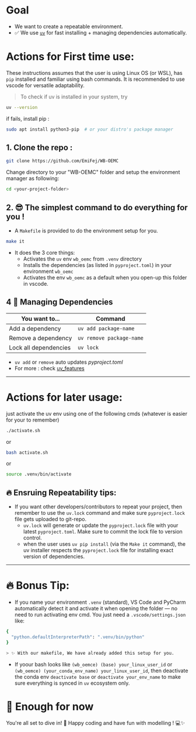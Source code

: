 
# Goal
-  We want to create a repeatable environment.
- ✅ We use [`uv`](https://docs.astral.sh/uv/) for fast installing + managing dependencies automatically.

# Actions for First time use:

These instructions assumes that the user is using Linux OS (or WSL), has `pip` installed and familiar using bash commands. It is recommended to use vscode for versatile adaptability.

> To check if uv is installed in your system, try

```bash
uv --version
```
if fails, install pip :

```bash
sudo apt install python3-pip  # or your distro's package manager
```

## 1. Clone the repo : 

```bash
git clone https://github.com/EmiFej/WB-OEMC
```

Change directory to your "WB-OEMC" folder and setup the environment manager as following: 

```bash
cd <your-project-folder>
```
## 2. 😎 The simplest command to do everything for you !
- A `Makefile` is provided to do the environment setup for you.
  
```bash
make it
```

- It does the 3 core things:
  - Activates the `uv` env `wb_oemc` from `.venv` directory
  - Installs the dependencies (as listed in `pyproject.toml`) in your environment `wb_oemc`
  - Activates the env `wb_oemc` as a default when you open-up this folder in vscode.


## 4 🎯 Managing Dependencies

| You want to...        | Command               |
|-----------------------|------------------------|
| Add a dependency      | `uv add package-name`   |
| Remove a dependency   | `uv remove package-name`|
| Lock all dependencies   | `uv lock`|

- `uv add` or `remove` auto updates _pyproject.toml_
- For more : check [uv_features](https://docs.astral.sh/uv/getting-started/features/)
---

# Actions for  later usage:

just activate the uv env using one of the following cmds (whatever is easier for your to remember)


```bash
./activate.sh
```
or
```bash
bash activate.sh
```
or
```bash
source .venv/bin/activate
```

🔥 __Ensruing Repeatability tips__: 
- 
- If you want other developers/contributors to repeat your project, then remember to use the `uv.lock` command and make sure `pyproject.lock` file gets uploaded to git-repo.
  - `uv.lock` will generate or update the `pyproject.lock` file with your latest `pyproject.toml`. Make sure to commit the lock file to version control.
  - when the user uses `uv pip install` (via the `Make it` command), the uv installer respects the `pyproject.lock` file for installing exact version of dependencies.  

---

# 🔥 Bonus Tip:
- If you name your environment `.venv` (standard), VS Code and PyCharm automatically detect it and activate it when opening the folder — no need to run activating env cmd.
You just need a `.vscode/settings.json` like:

```bash
{
  "python.defaultInterpreterPath": ".venv/bin/python"
}

> ✨ With our makefile, We have already added this setup for you.
```
- If yoour bash looks like `(wb_oemce) (base) your_linux_user_id` or  `(wb_oemce) (your_conda_env_name) your_linux_user_id`, then deactivate the conda env `deactivate base` or `deactivate your_env_name` to make sure everything is synced in `uv` ecosystem only.


  
# 🎉 Enough for now

You're all set to dive in! 🚀 Happy coding and have fun with modelling ! 💻✨



